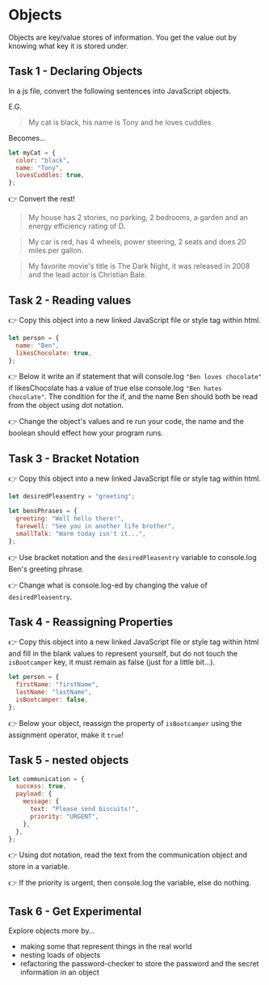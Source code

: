 # Objects

Objects are key/value stores of information. You get the value out by knowing what key it is stored under.

## Task 1 - Declaring Objects

In a js file, convert the following sentences into JavaScript objects.

E.G.

> My cat is black, his name is Tony and he loves cuddles.

Becomes...

```js
let myCat = {
  color: "black",
  name: "Tony",
  lovesCuddles: true,
};
```

👉 Convert the rest!

> My house has 2 stories, no parking, 2 bedrooms, a garden and an energy efficiency rating of D.

> My car is red, has 4 wheels, power steering, 2 seats and does 20 miles per gallon.

> My favorite movie's title is The Dark Night, it was released in 2008 and the lead actor is Christian Bale.

## Task 2 - Reading values

👉 Copy this object into a new linked JavaScript file or style tag within html.

```js
let person = {
  name: "Ben",
  likesChocolate: true,
};
```

👉 Below it write an if statement that will console.log `"Ben loves chocolate"` if likesChocolate has a value of true else console.log `"Ben hates chocolate"`. The condition for the if, and the name Ben should both be read from the object using dot notation.

👉 Change the object's values and re run your code, the name and the boolean should effect how your program runs.

## Task 3 - Bracket Notation

👉 Copy this object into a new linked JavaScript file or style tag within html.

```js
let desiredPleasentry = "greeting";

let bensPhrases = {
  greeting: "Well hello there!",
  farewell: "See you in another life brother",
  smallTalk: "Warm today isn't it...",
};
```

👉 Use bracket notation and the `desiredPleasentry` variable to console.log Ben's greeting phrase.

👉 Change what is console.log-ed by changing the value of `desiredPleasentry`.

## Task 4 - Reassigning Properties

👉 Copy this object into a new linked JavaScript file or style tag within html and fill in the blank values to represent yourself, but do not touch the `isBootcamper` key, it must remain as false (just for a little bit...).

```js
let person = {
  firstName: "firstName",
  lastName: "lastName",
  isBootcamper: false,
};
```

👉 Below your object, reassign the property of `isBootcamper` using the assignment operator, make it `true`!

## Task 5 - nested objects

```js
let communication = {
  success: true,
  payload: {
    message: {
      text: "Please send biscuits!",
      priority: "URGENT",
    },
  },
};
```

👉 Using dot notation, read the text from the communication object and store in a variable.

👉 If the priority is urgent, then console.log the variable, else do nothing.

## Task 6 - Get Experimental

Explore objects more by...

- making some that represent things in the real world
- nesting loads of objects
- refactoring the password-checker to store the password and the secret information in an object
